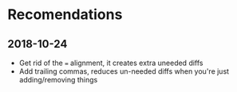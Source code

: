 # Recomendations

## 2018-10-24

- Get rid of the `=` alignment, it creates extra uneeded diffs
- Add trailing commas, reduces un-needed diffs when you're just adding/removing things
